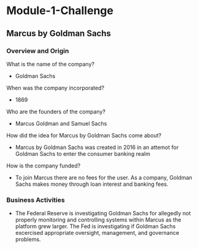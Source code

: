 # Module-1-Challenge
## Marcus by Goldman Sachs 
### Overview and Origin
What is the name of the company?
  * Goldman Sachs

When was the company incorporated?
  * 1869

Who are the founders of the company?
  * Marcus Goldman and Samuel Sachs

How did the idea for Marcus by Goldman Sachs come about?
  * Marcus by Goldman Sachs was created in 2016 in an attemot for Goldman Sachs to enter the consumer banking realm

How is the company funded?
  * To join Marcus there are no fees for the user. As a company, Goldman Sachs makes money through loan interest and banking fees. 


### Business Activities 
  * The Federal Reserve is investigating Goldman Sachs for allegedly not properly monitoring and controlling systems within Marcus as the platform grew larger. The Fed is investigating if Goldman Sachs excercised appropriate oversight, management, and governance problems. 
